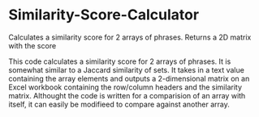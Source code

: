 # Similarity-Score-Calculator
Calculates a similarity score for 2 arrays of phrases. Returns a 2D matrix with the score

This code calculates a similarity score for 2 arrays of phrases.
It is somewhat similar to a Jaccard similarity of sets.
It takes in a text value containing the array elements and outputs a 2-dimensional matrix on an Excel workbook containing the row/column headers and the similarity matrix.
Althought the code is written for a comparision of an array with itself, it can easily be modifieed to compare against another array.
